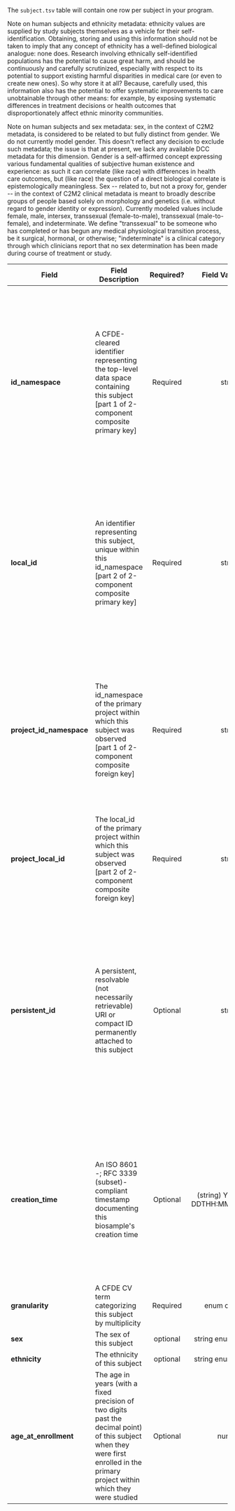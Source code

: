 The `subject.tsv` table will contain one row per subject in your program.

Note on human subjects and ethnicity metadata: ethnicity values are supplied by study subjects themselves as a vehicle for their self-identification. Obtaining, storing and using this information should not be taken to imply that any concept of ethnicity has a well-defined biological analogue: none does. Research involving ethnically self-identified populations has the potential to cause great harm, and should be continuously and carefully scrutinized, especially with respect to its potential to support existing harmful disparities in medical care (or even to create new ones). So why store it at all? Because, carefully used, this information also has the potential to offer systematic improvements to care unobtainable through other means: for example, by exposing systematic differences in treatment decisions or health outcomes that disproportionately affect ethnic minority communities.

Note on human subjects and sex metadata: sex, in the context of C2M2 metadata, is considered to be related to but fully distinct from gender. We do not currently model gender. This doesn't reflect any decision to exclude such metadata; the issue is that at present, we lack any available DCC metadata for this dimension. Gender is a self-affirmed concept expressing various fundamental qualities of subjective human existence and experience: as such it can correlate (like race) with differences in health care outcomes, but (like race) the question of a direct biological correlate is epistemologically meaningless. Sex -- related to, but not a proxy for, gender -- in the context of C2M2 clinical metadata is meant to broadly describe groups of people based solely on morphology and genetics (i.e. without regard to gender identity or expression). Currently modeled values include female, male, intersex, transsexual (female-to-male), transsexual (male-to-female), and indeterminate. We define "transsexual" to be someone who has completed or has begun any medical physiological transition process, be it surgical, hormonal, or otherwise; "indeterminate" is a clinical category through which clinicians report that no sex determination has been made during course of treatment or study.

Field | Field Description | Required? | Field Value Type | Extra Info 
------|-------------------|:-----------:|:-------------:|------------
**id_namespace** | A CFDE-cleared identifier representing the top-level data space containing this subject [part 1 of 2-component composite primary key] | Required | string | `id_namespace` is a unique URI prefix pre-registered with CFDE and attached to your program (or a subset of your program) that identifies anything labeled with it as belonging to you. Please see the [technical documentation](https://docs.nih-cfde.org/en/latest/c2m2/draft-C2M2_specification/#c2m2-identifiers) for a full discussion of how this information is built and used.
**local_id** | An identifier representing this subject, unique within this id_namespace [part 2 of 2-component composite primary key] | Required | string | The string formed by concatenating the `id_namespace` and `local_id` field values must be unique for each row in this table. Please see the [technical documentation](https://docs.nih-cfde.org/en/latest/c2m2/draft-C2M2_specification/#c2m2-identifiers) for a full discussion of how this information is to be used.
**project_id_namespace** | The id_namespace of the primary project within which this subject was observed [part 1 of 2-component composite foreign key] | Required | string | This will be the value of `id_namespace` in the row in [project.tsv](./TableInfo:-project.tsv) corresponding to the primary project that observed this subject. If your program has not registered multiple CFDE identifier namespaces, this will be exactly the same value for all rows.
**project_local_id** | The local_id of the primary project within which this subject was observed [part 2 of 2-component composite foreign key] | Required | string | This will be the value of `local_id` in the row in [project.tsv](./TableInfo:-project.tsv) corresponding to the primary project that observed this subject.
**persistent_id** | A persistent, resolvable (not necessarily retrievable) URI or compact ID permanently attached to this subject | Optional | string | Meant to serve as a permanent address to which landing pages (which summarize metadata associated with this subject) and other relevant annotations and functions can optionally be attached. Please see the [technical documentation](https://docs.nih-cfde.org/en/latest/c2m2/draft-C2M2_specification/#c2m2-identifiers) for a full discussion of how this information is to be used.
**creation_time** | An ISO 8601 -; RFC 3339 (subset)-compliant timestamp documenting this biosample's creation time | Optional | (string) YYYY-MM-DDTHH:MM:SS±NN:NN | Examples: <br/> `2021-01-08T00:00:00-00:00` ("Jan 8, 2021") <br/> `2021-00-00T00:00:00-00:00` ("2021") <br/>  `2021-01-08T00:45:40-04:00` ("Jan 8, 2021, 12:45:40AM, Zulu minus 4") <br/> Please see the [technical documentation](https://docs.nih-cfde.org/en/latest/c2m2/draft-C2M2_specification/#common-entity-fields) for a complete treatment.
**granularity** | A CFDE CV term categorizing this subject by multiplicity | Required | enum of strings | [Table of allowed values](https://osf.io/gpf3d/)
**sex** | The sex of this subject | optional | string enum of strings | [Table of allowed values](https://osf.io/wepsz/)
**ethnicity** | The ethnicity of this subject | optional | string enum of strings | [Table of allowed values](https://osf.io/5gy7r/)
**age_at_enrollment** | The age in years (with a fixed precision of two digits past the decimal point) of this subject when they were first enrolled in the primary project within which they were studied | Optional |  number |
